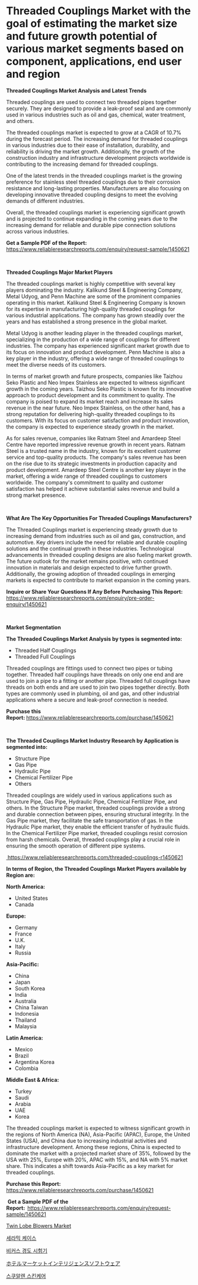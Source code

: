 <p><h1>Threaded Couplings Market with the goal of estimating the market size and future growth potential of various market segments based on component, applications, end user and region</h1></p><p><strong>Threaded Couplings Market Analysis and Latest Trends</strong></p>
<p><p>Threaded couplings are used to connect two threaded pipes together securely. They are designed to provide a leak-proof seal and are commonly used in various industries such as oil and gas, chemical, water treatment, and others.</p><p>The threaded couplings market is expected to grow at a CAGR of 10.7% during the forecast period. The increasing demand for threaded couplings in various industries due to their ease of installation, durability, and reliability is driving the market growth. Additionally, the growth of the construction industry and infrastructure development projects worldwide is contributing to the increasing demand for threaded couplings.</p><p>One of the latest trends in the threaded couplings market is the growing preference for stainless steel threaded couplings due to their corrosion resistance and long-lasting properties. Manufacturers are also focusing on developing innovative threaded coupling designs to meet the evolving demands of different industries.</p><p>Overall, the threaded couplings market is experiencing significant growth and is projected to continue expanding in the coming years due to the increasing demand for reliable and durable pipe connection solutions across various industries.</p></p>
<p><strong>Get a Sample PDF of the Report:&nbsp;</strong> <a href="https://www.reliableresearchreports.com/enquiry/request-sample/1450621">https://www.reliableresearchreports.com/enquiry/request-sample/1450621</a></p>
<p>&nbsp;</p>
<p><strong>Threaded Couplings Major Market Players</strong></p>
<p><p>The threaded couplings market is highly competitive with several key players dominating the industry. Kalikund Steel & Engineering Company, Metal Udyog, and Penn Machine are some of the prominent companies operating in this market. Kalikund Steel & Engineering Company is known for its expertise in manufacturing high-quality threaded couplings for various industrial applications. The company has grown steadily over the years and has established a strong presence in the global market.</p><p>Metal Udyog is another leading player in the threaded couplings market, specializing in the production of a wide range of couplings for different industries. The company has experienced significant market growth due to its focus on innovation and product development. Penn Machine is also a key player in the industry, offering a wide range of threaded couplings to meet the diverse needs of its customers.</p><p>In terms of market growth and future prospects, companies like Taizhou Seko Plastic and Neo Impex Stainless are expected to witness significant growth in the coming years. Taizhou Seko Plastic is known for its innovative approach to product development and its commitment to quality. The company is poised to expand its market reach and increase its sales revenue in the near future. Neo Impex Stainless, on the other hand, has a strong reputation for delivering high-quality threaded couplings to its customers. With its focus on customer satisfaction and product innovation, the company is expected to experience steady growth in the market.</p><p>As for sales revenue, companies like Ratnam Steel and Amardeep Steel Centre have reported impressive revenue growth in recent years. Ratnam Steel is a trusted name in the industry, known for its excellent customer service and top-quality products. The company's sales revenue has been on the rise due to its strategic investments in production capacity and product development. Amardeep Steel Centre is another key player in the market, offering a wide range of threaded couplings to customers worldwide. The company's commitment to quality and customer satisfaction has helped it achieve substantial sales revenue and build a strong market presence.</p></p>
<p>&nbsp;</p>
<p><strong>What Are The Key Opportunities For Threaded Couplings Manufacturers?</strong></p>
<p><p>The Threaded Couplings market is experiencing steady growth due to increasing demand from industries such as oil and gas, construction, and automotive. Key drivers include the need for reliable and durable coupling solutions and the continual growth in these industries. Technological advancements in threaded coupling designs are also fueling market growth. The future outlook for the market remains positive, with continued innovation in materials and design expected to drive further growth. Additionally, the growing adoption of threaded couplings in emerging markets is expected to contribute to market expansion in the coming years.</p></p>
<p><strong>Inquire or Share Your Questions If Any Before Purchasing This Report:</strong> <a href="https://www.reliableresearchreports.com/enquiry/pre-order-enquiry/1450621">https://www.reliableresearchreports.com/enquiry/pre-order-enquiry/1450621</a></p>
<p>&nbsp;</p>
<p><strong>Market Segmentation</strong></p>
<p><strong>The Threaded Couplings Market Analysis by types is segmented into:</strong></p>
<p><ul><li>Threaded Half Couplings</li><li>Threaded Full Couplings</li></ul></p>
<p><p>Threaded couplings are fittings used to connect two pipes or tubing together. Threaded half couplings have threads on only one end and are used to join a pipe to a fitting or another pipe. Threaded full couplings have threads on both ends and are used to join two pipes together directly. Both types are commonly used in plumbing, oil and gas, and other industrial applications where a secure and leak-proof connection is needed.</p></p>
<p><strong>Purchase this Report:&nbsp;</strong><a href="https://www.reliableresearchreports.com/purchase/1450621">https://www.reliableresearchreports.com/purchase/1450621</a></p>
<p>&nbsp;</p>
<p><strong>The Threaded Couplings Market Industry Research by Application is segmented into:</strong></p>
<p><ul><li>Structure Pipe</li><li>Gas Pipe</li><li>Hydraulic Pipe</li><li>Chemical Fertilizer Pipe</li><li>Others</li></ul></p>
<p><p>Threaded couplings are widely used in various applications such as Structure Pipe, Gas Pipe, Hydraulic Pipe, Chemical Fertilizer Pipe, and others. In the Structure Pipe market, threaded couplings provide a strong and durable connection between pipes, ensuring structural integrity. In the Gas Pipe market, they facilitate the safe transportation of gas. In the Hydraulic Pipe market, they enable the efficient transfer of hydraulic fluids. In the Chemical Fertilizer Pipe market, threaded couplings resist corrosion from harsh chemicals. Overall, threaded couplings play a crucial role in ensuring the smooth operation of different pipe systems.</p></p>
<p><a href="https://www.reliableresearchreports.com/threaded-couplings-r1450621">&nbsp;https://www.reliableresearchreports.com/threaded-couplings-r1450621</a></p>
<p><strong>In terms of Region, the Threaded Couplings Market Players available by Region are:</strong></p>
<p>
    <p> <strong> North America: </strong>
        <ul>
            <li>United States</li>
            <li>Canada</li>
        </ul>
        </p> 
    <p> <strong> Europe: </strong>
        <ul>
            <li>Germany</li>
            <li>France</li>
            <li>U.K.</li>
            <li>Italy</li>
            <li>Russia</li>
        </ul>
        </p> 
    <p> <strong> Asia-Pacific: </strong>
        <ul>
            <li>China</li>
            <li>Japan</li>
            <li>South Korea</li>
            <li>India</li>
            <li>Australia</li>
            <li>China Taiwan</li>
            <li>Indonesia</li>
            <li>Thailand</li>
            <li>Malaysia</li>
        </ul>
        </p> 
    <p> <strong> Latin America: </strong>
        <ul>
            <li>Mexico</li>
            <li>Brazil</li>
            <li>Argentina Korea</li>
            <li>Colombia</li>
        </ul>
        </p> 
    <p> <strong> Middle East & Africa: </strong>
        <ul>
            <li>Turkey</li>
            <li>Saudi</li>
            <li>Arabia</li>
            <li>UAE</li>
            <li>Korea</li>
        </ul>
    </p>
    </p>
<p><p>The threaded couplings market is expected to witness significant growth in the regions of North America (NA), Asia-Pacific (APAC), Europe, the United States (USA), and China due to increasing industrial activities and infrastructure development. Among these regions, China is expected to dominate the market with a projected market share of 35%, followed by the USA with 25%, Europe with 20%, APAC with 15%, and NA with 5% market share. This indicates a shift towards Asia-Pacific as a key market for threaded couplings.</p></p>
<p><strong>Purchase this Report: </strong><a href="https://www.reliableresearchreports.com/purchase/1450621">https://www.reliableresearchreports.com/purchase/1450621</a></p>
<p>&nbsp;<strong>Get a Sample PDF of the Report:&nbsp;&nbsp;</strong><a href="https://www.reliableresearchreports.com/enquiry/request-sample/1450621">https://www.reliableresearchreports.com/enquiry/request-sample/1450621</a></p>
<p><strong></strong></p>
<p><p><a href="https://github.com/Airanohannonzb68e5pb53oc1/Market-Research-Report-List-2/blob/main/twin-lobe-blowers-market.md">Twin Lobe Blowers Market</a></p><p><a href="https://medium.com/@costelcaramitru2022/%EC%84%B8%EB%9D%BC%EB%AF%B9-%EC%BC%80%EC%9D%B4%EC%8B%B1-%EC%8B%9C%EC%9E%A5-%EC%9C%A0%ED%98%95-%EC%9D%91%EC%9A%A9-%EB%B0%8F-%EC%A7%80%EB%A6%AC%EC%97%90-%EB%8C%80%ED%95%9C-%ED%8F%AC%EA%B4%84%EC%A0%81%EC%9D%B8-%ED%8F%89%EA%B0%80-10e98844c14b">세라믹 케이스</a></p><p><a href="https://medium.com/@arthuralety6767836754/%EB%B9%84%EC%BB%A4%EC%8A%A4%EA%B2%BD%EB%8F%84%EC%8B%9C%ED%97%98%EA%B8%B0-%EC%8B%9C%EC%9E%A5-%EB%B6%84%EC%84%9D-%EA%B8%80%EB%A1%9C%EB%B2%8C-%EC%82%B0%EC%97%85-%EC%A0%84%EB%A7%9D-%EB%B0%8F-%EC%98%88%EC%B8%A1-2024%EB%85%84-2031%EB%85%84-d2bf3eea0811">비커스 경도 시험기</a></p><p><a href="https://medium.com/@myronobertrtys5475654/%E3%83%9B%E3%83%86%E3%83%AB%E5%B8%82%E5%A0%B4%E6%83%85%E5%A0%B1%E3%82%BD%E3%83%95%E3%83%88%E3%82%A6%E3%82%A7%E3%82%A2%E5%B8%82%E5%A0%B4%E3%81%AE%E3%83%A1%E3%83%88%E3%83%AA%E3%82%AF%E3%82%B9%E3%82%92%E8%A7%A3%E8%AA%AD%E3%81%99%E3%82%8B-%E5%B8%82%E5%A0%B4%E3%82%B7%E3%82%A7%E3%82%A2-%E3%83%88%E3%83%AC%E3%83%B3%E3%83%89-%E6%88%90%E9%95%B7%E3%83%91%E3%82%BF%E3%83%BC%E3%83%B3-b5f40d16d7a9">ホテルマーケットインテリジェンスソフトウェア</a></p><p><a href="https://github.com/JeromeRtyau89966/Market-Research-Report-List-1/blob/main/596726726794.md">스쿠알렌 스킨케어</a></p></p>